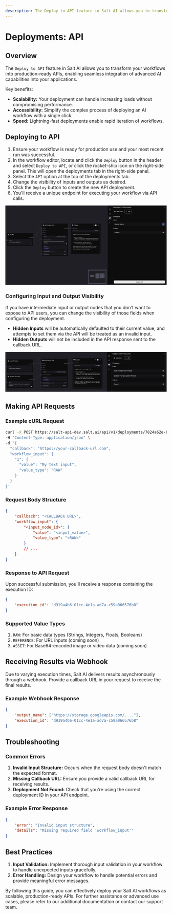 ```yaml
---
description: The Deploy to API feature in Salt AI allows you to transform your workflows into production-ready APIs.
---
```


# Deployments: API

## Overview

The `Deploy to API` feature in Salt AI allows you to transform your workflows into production-ready APIs, enabling seamless integration of advanced AI capabilities into your applications.

Key benefits:

- **Scalability:** Your deployment can handle increasing loads without compromising performance.
- **Accessibility:** Simplify the complex process of deploying an AI workflow with a single click.
- **Speed:** Lightning-fast deployments enable rapid iteration of workflows.

## Deploying to API

1. Ensure your workflow is ready for production use and your most recent run was successful.
2. In the workflow editor, locate and click the `Deploy` button in the header and select `Deploy to API`, or click the rocket-ship icon on the right-side panel. This will open the deployments tab in the right-side panel.
3. Select the `API` option at the top of the deployments tab.
4. Change the visibility of inputs and outputs as desired.
5. Click the `Deploy` button to create the new API deployment.
6. You'll receive a unique endpoint for executing your workflow via API calls.

![Deployment Process](../images/deployments-api1.png)

### Configuring Input and Output Visibility

If you have intermediate input or output nodes that you don't want to expose to API users, you can change the visibility of those fields when configuring the deployment.

- **Hidden Inputs** will be automatically defaulted to their current value, and attempts to set them via the API will be treated as an invalid input.
- **Hidden Outputs** will not be included in the API response sent to the callback URL.

![Configuring Input and Output Visibility](../images/deployments-api2.png)

## Making API Requests

### Example cURL Request

```bash
curl -X POST https://salt-api-dev.salt.ai/api/v1/deployments/7824a62e-8222-454d-9ef4-bf1c7746fed4/executions/ \
-H "Content-Type: application/json" \
-d '{
  "callback": "https://your-callback-url.com",
  "workflow_input": {
    "1": {
      "value": "My text input",
      "value_type": "RAW"
    }
  }
}'
```

### Request Body Structure

```json
{
	"callback": "<CALLBACK URL>",
	"workflow_input": {
		"<input_node_id>": {
			"value": "<input_value>",
			"value_type": "<RAW>"
		}
		// ...
	}
}
```

### Response to API Request

Upon successful submission, you'll receive a response containing the execution ID:

```json
{
	"execution_id": "d919a4b6-01cc-4e1a-ad7a-c59a066576b8"
}
```

### Supported Value Types

1. `RAW`: For basic data types (Strings, Integers, Floats, Booleans)
2. `REFERENCE`: For URL inputs (coming soon)
3. `ASSET`: For Base64-encoded image or video data (coming soon)

## Receiving Results via Webhook

Due to varying execution times, Salt AI delivers results asynchronously through a webhook. Provide a callback URL in your request to receive the final results.

### Example Webhook Response

```json
{
	"output_name": ["https://storage.googleapis.com/...."],
	"execution_id": "d919a4b6-01cc-4e1a-ad7a-c59a066576b8"
}
```

## Troubleshooting

### Common Errors

1. **Invalid Input Structure:** Occurs when the request body doesn't match the expected format.
2. **Missing Callback URL:** Ensure you provide a valid callback URL for receiving results.
3. **Deployment Not Found:** Check that you're using the correct deployment ID in your API endpoint.

### Example Error Response

```json
{
	"error": "Invalid input structure",
	"details": "Missing required field 'workflow_input'"
}
```

## Best Practices

1. **Input Validation:** Implement thorough input validation in your workflow to handle unexpected inputs gracefully.
2. **Error Handling:** Design your workflow to handle potential errors and provide meaningful error messages.

By following this guide, you can effectively deploy your Salt AI workflows as scalable, production-ready APIs. For further assistance or advanced use cases, please refer to our additional documentation or contact our support team.
